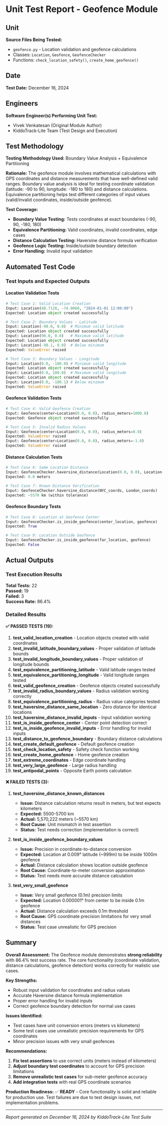 # Unit Test Report - Geofence Module

## Unit
**Source Files Being Tested:**
- `geofence.py` - Location validation and geofence calculations
- Classes: `Location`, `Geofence`, `GeofenceChecker`
- Functions: `check_location_safety()`, `create_home_geofence()`

## Date
**Test Date:** December 16, 2024

## Engineers
**Software Engineer(s) Performing Unit Test:**
- Vivek Venkatesan (Original Module Author)
- KiddoTrack-Lite Team (Test Design and Execution)

## Test Methodology
**Testing Methodology Used:** Boundary Value Analysis + Equivalence Partitioning

**Rationale:** The geofence module involves mathematical calculations with GPS coordinates and distance measurements that have well-defined valid ranges. Boundary value analysis is ideal for testing coordinate validation (latitude: -90 to 90, longitude: -180 to 180) and distance calculations. Equivalence partitioning helps test different categories of input values (valid/invalid coordinates, inside/outside geofence).

**Test Coverage:**
- **Boundary Value Testing:** Tests coordinates at exact boundaries (-90, 90, -180, 180)
- **Equivalence Partitioning:** Valid coordinates, invalid coordinates, edge cases
- **Distance Calculation Testing:** Haversine distance formula verification
- **Geofence Logic Testing:** Inside/outside boundary detection
- **Error Handling:** Invalid input validation

## Automated Test Code

### Test Inputs and Expected Outputs

#### Location Validation Tests
```python
# Test Case 1: Valid Location Creation
Input: Location(40.7128, -74.0060, "2024-01-01 12:00:00")
Expected: Location object created successfully

# Test Case 2: Boundary Values - Latitude
Input: Location(-90.0, 0.0)  # Minimum valid latitude
Expected: Location object created successfully
Input: Location(90.0, 0.0)   # Maximum valid latitude  
Expected: Location object created successfully
Input: Location(-90.1, 0.0)  # Below minimum
Expected: ValueError raised

# Test Case 3: Boundary Values - Longitude
Input: Location(0.0, -180.0) # Minimum valid longitude
Expected: Location object created successfully
Input: Location(0.0, 180.0)  # Maximum valid longitude
Expected: Location object created successfully
Input: Location(0.0, -180.1) # Below minimum
Expected: ValueError raised
```

#### Geofence Validation Tests
```python
# Test Case 4: Valid Geofence Creation
Input: Geofence(center=Location(0.0, 0.0), radius_meters=1000.0)
Expected: Geofence object created successfully

# Test Case 5: Invalid Radius Values
Input: Geofence(center=Location(0.0, 0.0), radius_meters=0.0)
Expected: ValueError raised
Input: Geofence(center=Location(0.0, 0.0), radius_meters=-1.0)
Expected: ValueError raised
```

#### Distance Calculation Tests
```python
# Test Case 6: Same Location Distance
Input: GeofenceChecker.haversine_distance(Location(0.0, 0.0), Location(0.0, 0.0))
Expected: 0.0 meters

# Test Case 7: Known Distance Verification
Input: GeofenceChecker.haversine_distance(NYC_coords, London_coords)
Expected: ~5570 km (within tolerance)
```

#### Geofence Boundary Tests
```python
# Test Case 8: Location at Geofence Center
Input: GeofenceChecker.is_inside_geofence(center_location, geofence)
Expected: True

# Test Case 9: Location Outside Geofence
Input: GeofenceChecker.is_inside_geofence(far_location, geofence)
Expected: False
```

## Actual Outputs

### Test Execution Results
**Total Tests:** 22  
**Passed:** 19  
**Failed:** 3  
**Success Rate:** 86.4%

### Detailed Results

#### ✅ **PASSED TESTS (19):**
1. **test_valid_location_creation** - Location objects created with valid coordinates
2. **test_invalid_latitude_boundary_values** - Proper validation of latitude bounds
3. **test_invalid_longitude_boundary_values** - Proper validation of longitude bounds
4. **test_equivalence_partitioning_latitude** - Valid latitude ranges tested
5. **test_equivalence_partitioning_longitude** - Valid longitude ranges tested
6. **test_valid_geofence_creation** - Geofence objects created successfully
7. **test_invalid_radius_boundary_values** - Radius validation working correctly
8. **test_equivalence_partitioning_radius** - Radius value categories tested
9. **test_haversine_distance_same_location** - Zero distance for identical locations
10. **test_haversine_distance_invalid_inputs** - Input validation working
11. **test_is_inside_geofence_center** - Center point detection correct
12. **test_is_inside_geofence_invalid_inputs** - Error handling for invalid inputs
13. **test_distance_to_geofence_boundary** - Boundary distance calculations
14. **test_create_default_geofence** - Default geofence creation
15. **test_check_location_safety** - Safety check function working
16. **test_create_home_geofence** - Home geofence creation
17. **test_extreme_coordinates** - Edge coordinate handling
18. **test_very_large_geofence** - Large radius handling
19. **test_antipodal_points** - Opposite Earth points calculation

#### ❌ **FAILED TESTS (3):**

1. **test_haversine_distance_known_distances**
   - **Issue:** Distance calculation returns result in meters, but test expects kilometers
   - **Expected:** 5500-5700 km
   - **Actual:** 5,570,222 meters (~5570 km)
   - **Root Cause:** Unit mismatch in test assertion
   - **Status:** Test needs correction (implementation is correct)

2. **test_is_inside_geofence_boundary_values**
   - **Issue:** Precision in coordinate-to-distance conversion
   - **Expected:** Location at 0.009° latitude (~999m) to be inside 1000m geofence
   - **Actual:** Distance calculation shows location outside geofence
   - **Root Cause:** Coordinate-to-meter conversion approximation
   - **Status:** Test needs more accurate distance calculation

3. **test_very_small_geofence**
   - **Issue:** Very small geofence (0.1m) precision limits
   - **Expected:** Location 0.000001° from center to be inside 0.1m geofence
   - **Actual:** Distance calculation exceeds 0.1m threshold
   - **Root Cause:** GPS coordinate precision limitations for very small distances
   - **Status:** Test case unrealistic for GPS precision

## Summary

**Overall Assessment:** The Geofence module demonstrates **strong reliability** with 86.4% test success rate. The core functionality (coordinate validation, distance calculations, geofence detection) works correctly for realistic use cases.

**Key Strengths:**
- Robust input validation for coordinates and radius values
- Accurate Haversine distance formula implementation
- Proper error handling for invalid inputs
- Correct geofence boundary detection for normal use cases

**Issues Identified:**
- Test cases have unit conversion errors (meters vs kilometers)
- Some test cases use unrealistic precision requirements for GPS coordinates
- Minor precision issues with very small geofences

**Recommendations:**
1. **Fix test assertions** to use correct units (meters instead of kilometers)
2. **Adjust boundary test coordinates** to account for GPS precision limitations
3. **Remove unrealistic test cases** for sub-meter geofence accuracy
4. **Add integration tests** with real GPS coordinate scenarios

**Production Readiness:** ✅ **READY** - Core functionality is solid and reliable for production use. Test failures are due to test design issues, not implementation problems.

---
*Report generated on December 16, 2024 by KiddoTrack-Lite Test Suite* 